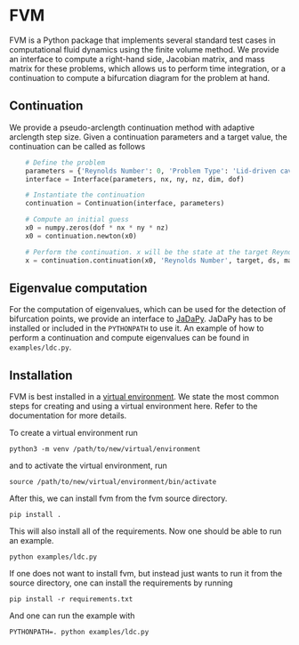 # FVM

FVM is a Python package that implements several standard test cases in computational fluid dynamics using the finite volume method.
We provide an interface to compute a right-hand side, Jacobian matrix, and mass matrix for these problems, which allows us to perform time integration, or a continuation to compute a bifurcation diagram for the problem at hand.

## Continuation

We provide a pseudo-arclength continuation method with adaptive arclength step size.
Given a continuation parameters and a target value, the continuation can be called as follows

```Python
    # Define the problem
    parameters = {'Reynolds Number': 0, 'Problem Type': 'Lid-driven cavity'}
    interface = Interface(parameters, nx, ny, nz, dim, dof)

    # Instantiate the continuation
    continuation = Continuation(interface, parameters)

    # Compute an initial guess
    x0 = numpy.zeros(dof * nx * ny * nz)
    x0 = continuation.newton(x0)

    # Perform the continuation. x will be the state at the target Reynolds number.
    x = continuation.continuation(x0, 'Reynolds Number', target, ds, maxit)
```

## Eigenvalue computation

For the computation of eigenvalues, which can be used for the detection of bifurcation points, we provide an interface to [JaDaPy](https://github.com/BIMAU/jadapy).
JaDaPy has to be installed or included in the `PYTHONPATH` to use it.
An example of how to perform a continuation and compute eigenvalues can be found in `examples/ldc.py`.

## Installation

FVM is best installed in a [virtual environment](https://docs.python.org/3/library/venv.html).
We state the most common steps for creating and using a virtual environment here.
Refer to the documentation for more details.

To create a virtual environment run
```
python3 -m venv /path/to/new/virtual/environment
```

and to activate the virtual environment, run
```
source /path/to/new/virtual/environment/bin/activate
```

After this, we can install fvm from the fvm source directory.
```
pip install .
```

This will also install all of the requirements.
Now one should be able to run an example.
```
python examples/ldc.py
```

If one does not want to install fvm, but instead just wants to run it from the source directory, one can install the requirements by running
```
pip install -r requirements.txt
```

And one can run the example with
```
PYTHONPATH=. python examples/ldc.py
```
